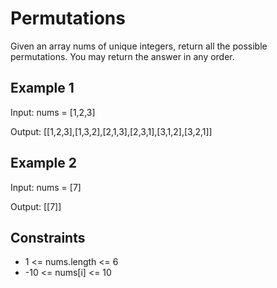 # Permutations

Given an array nums of unique integers, return all the possible permutations. You may return the answer in any order.

## Example 1

Input: nums = [1,2,3]

Output: [[1,2,3],[1,3,2],[2,1,3],[2,3,1],[3,1,2],[3,2,1]]

## Example 2

Input: nums = [7]

Output: [[7]]

## Constraints

- 1 <= nums.length <= 6
- -10 <= nums[i] <= 10
